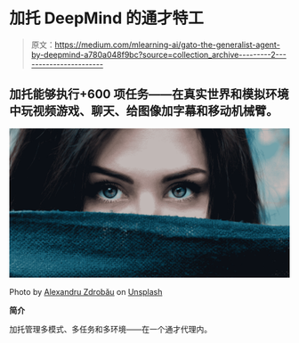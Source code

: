 # 加托 DeepMind 的通才特工

> 原文：<https://medium.com/mlearning-ai/gato-the-generalist-agent-by-deepmind-a780a048f9bc?source=collection_archive---------2----------------------->

## 加托能够执行+600 项任务——在真实世界和模拟环境中玩视频游戏、聊天、给图像加字幕和移动机械臂。

![](img/64f929981d38775f2aebc52820b8b5bb.png)

Photo by [Alexandru Zdrobău](https://unsplash.com/@alexandruz?utm_source=medium&utm_medium=referral) on [Unsplash](https://unsplash.com?utm_source=medium&utm_medium=referral)

**简介**

加托管理多模式、多任务和多环境——在一个通才代理内。
